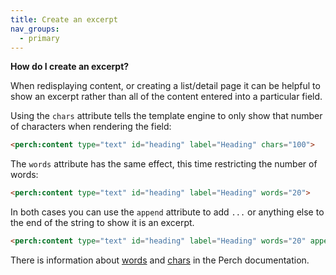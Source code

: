 ```yaml
---
title: Create an excerpt
nav_groups:
  - primary
---
```


**How do I create an excerpt?**

When redisplaying content, or creating a list/detail page it can be helpful to show an excerpt rather than all of the content entered into a particular field.

Using the `chars` attribute tells the template engine to only show that number of characters when rendering the field:

```html
<perch:content type="text" id="heading" label="Heading" chars="100">
```

The `words` attribute has the same effect, this time restricting the number of words:

```html
<perch:content type="text" id="heading" label="Heading" words="20">
```

In both cases you can use the `append` attribute to add `...` or anything else to the end of the string to show it is an excerpt.

```html
<perch:content type="text" id="heading" label="Heading" words="20" append="...">
```

There is information about [words](/templates/attributes/words/) and [chars](/templates/attributes/chars/) in the Perch documentation.
